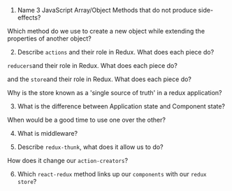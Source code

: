 1.  Name 3 JavaScript Array/Object Methods that do not produce side-effects?  
<!-- .concat, .filter & .map  -->
Which method do we use to create a new object while extending the properties of another object?
<!-- {...example} -->
2.  Describe `actions` and their role in Redux. What does each piece do? 
<!-- payloads that send data from application to the store. -->
 `reducers`and their role in Redux. What does each piece do? 
 <!-- Specify how states change. -->
  and the `store`and their role in Redux. What does each piece do? 
  <!-- Merges actions and reducers in. It holds applications, allows state to be updated & registers listeners. -->
 Why is the store known as a 'single source of truth' in a redux application?
 <!-- Controllable components -->
3.  What is the difference between Application state and Component state?
<!--Application state is global and immutable, while Component state is local and mutable. -->
 When would be a good time to use one over the other?
 <!-- Components are good for interactive applications.  Application state is good for modifiying the store object. -->
4.  What is middleware?
<!--Provides an interact with actions that have been dispatched to the store before they reach the store's reducer.
 -->
5.  Describe `redux-thunk`, what does it allow us to do? 
<!--  Thunk is the Redux middleware that lets you call action that return a function. -->
How does it change our `action-creators`?
<!-- Dispatches multiple action from a single action creator. -->
6.  Which `react-redux` method links up our `components` with our `redux store`?
<!-- Connect -->
